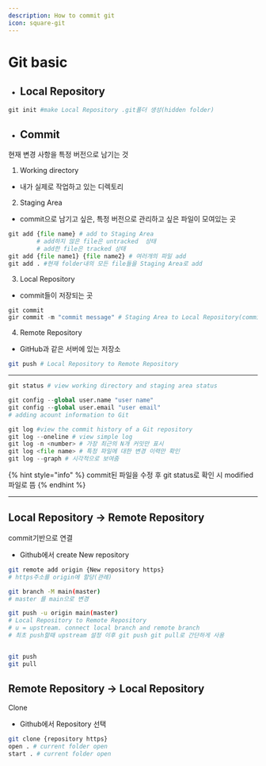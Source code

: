 ```yaml
---
description: How to commit git
icon: square-git
---
```


# Git basic

* ## Local Repository

```python
git init #make Local Repository .git폴더 생성(hidden folder)
```

* ## Commit

현재 변경  사항을 특정 버전으로 남기는 것

1. Working directory

* 내가 실제로 작업하고 있는 디렉토리

2. Staging Area

* commit으로 남기고 싶은, 특정 버전으로 관리하고 싶은 파일이 모여있는 곳

```python
git add {file name} # add to Staging Area
        # add하지 않은 file은 untracked  상태
        # add한 file은 tracked 상태
git add {file name1} {file name2} # 여러개의 파일 add
git add . #현재 folder내의 모든 file들을 Staging Area로 add
```

3. Local Repository

* commit들이 저장되는 곳

```python
git commit     
gir commit -m "commit message" # Staging Area to Local Repository(committed)
```

4. Remote Repository&#x20;

* GitHub과 같은 서버에 있는 저장소

```bash
git push # Local Repository to Remote Repository 
```

***

```python
git status # view working directory and staging area status
```

```python
git config --global user.name "user name" 
git config --global user.email "user email" 
# adding acount information to Git
```

```python
git log #view the commit history of a Git repository
git log --oneline # view simple log
git log -n <number> # 가장 최근의 N개 커밋만 표시
git log <file name> # 특정 파일에 대한 변경 이력만 확인
git log --graph # 시각적으로 보여줌
```

{% hint style="info" %}
commit된 파일을 수정 후 git status로 확인 시 modified 파일로 뜸
{% endhint %}

***

## Local Repository → Remote Repository

commit기반으로 연결

* Github에서 create New repository

```bash
git remote add origin {New repository https}
# https주소를 origin에 할당(관례)

git branch -M main(master)
# master 를 main으로 변경

git push -u origin main(master) 
# Local Repository to Remote Repository 
# u = upstream. connect local branch and remote branch
# 최초 push할때 upstream 설정 이후 git push git pull로 간단하게 사용


git push 
git pull
```



## Remote Repository → Local Repository&#x20;

Clone

* Github에서 Repository 선택

```bash
git clone {repository https}
open . # current folder open 
start . # current folder open
```





















